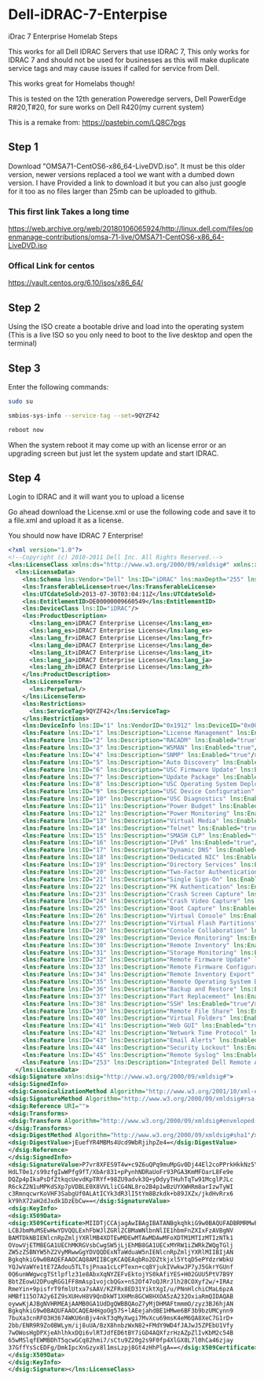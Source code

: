 # Dell-iDRAC-7-Enterpise
iDrac 7 Enterprise Homelab Steps 

This works for all Dell IDRAC Servers that use IDRAC 7, This only works for IDRAC 7 and should not be used for businesses as this will make duplicate service tags and may cause issues if called for service from Dell.

This works great for Homelabs though!

This is tested on the 12th generation Poweredge servers, Dell PowerEdge R#20,T#20, for sure works on Dell R420(my current system) 


This is a remake from: https://pastebin.com/LQ8C7pgs

## Step 1
Download "OMSA71-CentOS6-x86_64-LiveDVD.iso". It must be this older version, newer versions replaced a tool we want with a dumbed down version. I have Provided a link to download it but you can also just google for it too as no files larger than 25mb can be uploaded to github.


### This first link Takes a long time
https://web.archive.org/web/20180106065924/http://linux.dell.com/files/openmanage-contributions/omsa-71-live/OMSA71-CentOS6-x86_64-LiveDVD.iso
### Offical Link for centos
https://vault.centos.org/6.10/isos/x86_64/


## Step 2

Using the ISO create a bootable drive and load into the operating system (This is a live ISO so you only need to boot to the live desktop and open the terminal)

## Step 3

Enter the following commands:

```bash
sudo su
```

```bash
smbios-sys-info --service-tag --set=9QYZF42
```

```bash
reboot now
```

When the system reboot it may come up with an license error or an upgrading screen but just let the system update and start IDRAC.

## Step 4

Login to IDRAC and it will want you to upload a license


Go ahead download the License.xml or use the following code and save it to a file.xml and upload it as a license.

You should now have IDRAC 7 Enterprise!

```xml
<?xml version="1.0"?>
<!--Copyright (c) 2010-2011 Dell Inc. All Rights Reserved.-->
<lns:LicenseClass xmlns:ds="http://www.w3.org/2000/09/xmldsig#" xmlns:xsi="http://www.w3.org/2001/XMLSchema-instance" xmlns:lns="http://www.dell.com/2011/12G/licensing">
  <lns:LicenseData>
    <lns:Schema lns:Vendor="Dell" lns:ID="iDRAC" lns:maxDepth="255" lns:SchemaVersion="2.0"/>
    <lns:TransferableLicense>true</lns:TransferableLicense>
    <lns:UTCdateSold>2013-07-30T03:04:11Z</lns:UTCdateSold>
    <lns:EntitlementID>DE00000009660549</lns:EntitlementID>
    <lns:DeviceClass lns:ID="iDRAC"/>
    <lns:ProductDescription>
      <lns:lang_en>iDRAC7 Enterprise License</lns:lang_en>
      <lns:lang_es>iDRAC7 Enterprise License</lns:lang_es>
      <lns:lang_fr>iDRAC7 Enterprise License</lns:lang_fr>
      <lns:lang_de>iDRAC7 Enterprise License</lns:lang_de>
      <lns:lang_it>iDRAC7 Enterprise License</lns:lang_it>
      <lns:lang_ja>iDRAC7 Enterprise License</lns:lang_ja>
      <lns:lang_zh>iDRAC7 Enterprise License</lns:lang_zh>
    </lns:ProductDescription>
    <lns:LicenseTerm>
      <lns:Perpetual/>
    </lns:LicenseTerm>
    <lns:Restrictions>
      <lns:ServiceTag>9QYZF42</lns:ServiceTag>
    </lns:Restrictions>
    <lns:DeviceInfo lns:ID="1" lns:VendorID="0x1912" lns:DeviceID="0x0011"/>
    <lns:Feature lns:ID="1" lns:Description="License Management" lns:Enabled="true"/>
    <lns:Feature lns:ID="2" lns:Description="RACADM" lns:Enabled="true"/>
    <lns:Feature lns:ID="3" lns:Description="WSMAN" lns:Enabled="true"/>
    <lns:Feature lns:ID="4" lns:Description="SNMP" lns:Enabled="true"/>
    <lns:Feature lns:ID="5" lns:Description="Auto Discovery" lns:Enabled="true"/>
    <lns:Feature lns:ID="6" lns:Description="USC Firmware Update" lns:Enabled="true"/>
    <lns:Feature lns:ID="7" lns:Description="Update Package" lns:Enabled="true"/>
    <lns:Feature lns:ID="8" lns:Description="USC Operating System Deployment" lns:Enabled="true"/>
    <lns:Feature lns:ID="9" lns:Description="USC Device Configuration" lns:Enabled="true"/>
    <lns:Feature lns:ID="10" lns:Description="USC Diagnostics" lns:Enabled="true"/>
    <lns:Feature lns:ID="11" lns:Description="Power Budget" lns:Enabled="true"/>
    <lns:Feature lns:ID="12" lns:Description="Power Monitoring" lns:Enabled="true"/>
    <lns:Feature lns:ID="13" lns:Description="Virtual Media" lns:Enabled="true"/>
    <lns:Feature lns:ID="14" lns:Description="Telnet" lns:Enabled="true"/>
    <lns:Feature lns:ID="15" lns:Description="SMASH CLP" lns:Enabled="true"/>
    <lns:Feature lns:ID="16" lns:Description="IPv6" lns:Enabled="true"/>
    <lns:Feature lns:ID="17" lns:Description="Dynamic DNS" lns:Enabled="true"/>
    <lns:Feature lns:ID="18" lns:Description="Dedicated NIC" lns:Enabled="true"/>
    <lns:Feature lns:ID="19" lns:Description="Directory Services" lns:Enabled="true"/>
    <lns:Feature lns:ID="20" lns:Description="Two-Factor Authentication" lns:Enabled="true"/>
    <lns:Feature lns:ID="21" lns:Description="Single Sign-On" lns:Enabled="true"/>
    <lns:Feature lns:ID="22" lns:Description="PK Authentication" lns:Enabled="true"/>
    <lns:Feature lns:ID="23" lns:Description="Crash Screen Capture" lns:Enabled="true"/>
    <lns:Feature lns:ID="24" lns:Description="Crash Video Capture" lns:Enabled="true"/>
    <lns:Feature lns:ID="25" lns:Description="Boot Capture" lns:Enabled="true"/>
    <lns:Feature lns:ID="26" lns:Description="Virtual Console" lns:Enabled="true"/>
    <lns:Feature lns:ID="27" lns:Description="Virtual Flash Partitions" lns:Enabled="true"/>
    <lns:Feature lns:ID="28" lns:Description="Console Collaboration" lns:Enabled="true"/>
    <lns:Feature lns:ID="29" lns:Description="Device Monitoring" lns:Enabled="true"/>
    <lns:Feature lns:ID="30" lns:Description="Remote Inventory" lns:Enabled="true"/>
    <lns:Feature lns:ID="31" lns:Description="Storage Monitoring" lns:Enabled="true"/>
    <lns:Feature lns:ID="32" lns:Description="Remote Firmware Update" lns:Enabled="true"/>
    <lns:Feature lns:ID="33" lns:Description="Remote Firmware Configuration" lns:Enabled="true"/>
    <lns:Feature lns:ID="34" lns:Description="Remote Inventory Export" lns:Enabled="true"/>
    <lns:Feature lns:ID="35" lns:Description="Remote Operating System Deployment" lns:Enabled="true"/>
    <lns:Feature lns:ID="36" lns:Description="Backup and Restore" lns:Enabled="true"/>
    <lns:Feature lns:ID="37" lns:Description="Part Replacement" lns:Enabled="true"/>
    <lns:Feature lns:ID="38" lns:Description="SSH" lns:Enabled="true"/>
    <lns:Feature lns:ID="39" lns:Description="Remote File Share" lns:Enabled="true"/>
    <lns:Feature lns:ID="40" lns:Description="Virtual Folders" lns:Enabled="true"/>
    <lns:Feature lns:ID="41" lns:Description="Web GUI" lns:Enabled="true"/>
    <lns:Feature lns:ID="42" lns:Description="Network Time Protocol" lns:Enabled="true"/>
    <lns:Feature lns:ID="43" lns:Description="Email Alerts" lns:Enabled="true"/>
    <lns:Feature lns:ID="44" lns:Description="Security Lockout" lns:Enabled="true"/>
    <lns:Feature lns:ID="45" lns:Description="Remote Syslog" lns:Enabled="true"/>
    <lns:Feature lns:ID="253" lns:Description="Integrated Dell Remote Access Controller 7 Enterprise" lns:Enabled="true"/>
  </lns:LicenseData>
<dsig:Signature xmlns:dsig="http://www.w3.org/2000/09/xmldsig#">
<dsig:SignedInfo>
<dsig:CanonicalizationMethod Algorithm="http://www.w3.org/2001/10/xml-exc-c14n#"/>
<dsig:SignatureMethod Algorithm="http://www.w3.org/2000/09/xmldsig#rsa-sha1"/>
<dsig:Reference URI="">
<dsig:Transforms>
<dsig:Transform Algorithm="http://www.w3.org/2000/09/xmldsig#enveloped-signature"/>
</dsig:Transforms>
<dsig:DigestMethod Algorithm="http://www.w3.org/2000/09/xmldsig#sha1"/>
<dsig:DigestValue>jEuefYR4MBMs4Ucd9WbRjihpZe4=</dsig:DigestValue>
</dsig:Reference>
</dsig:SignedInfo>
<dsig:SignatureValue>P7vr8XFES9T4w+c9Z6uQPq9muMpGv0Dj44El2coPPrkHkkNz5YdZ2qY9vXo+3gcb
HdLT0e1/s99zfgIwWPfg9fT/XbAr831+pPynhNDRaUoFr93PGA3KmMFOarL8Fe9e
DQZp4pIkaPsDfZtkqcUevdKpTRYf+98ZU9advk3Q+yDdyyTHuhTqTw91McglPJLc
R6ckZ2N1uMPKdSXp7pVDBLE0X8VVLliCG4NL8ro2B4p1wBzUYXWHRm8arIzwTyWI
c3RmnqcwrKoVHF3SabgUf0ALAtICYk3dR3lI5tYm8Bzkdk+b89JXZx/jkdHvRrx6
kY9hX72aH2dJxdk1DzEbCw==</dsig:SignatureValue>
<dsig:KeyInfo>
<dsig:X509Data>
<dsig:X509Certificate>MIIDTjCCAjagAwIBAgIBATANBgkqhkiG9w0BAQUFADBRMRMwEQYDVQQKEwpEZWxs
LCBJbmMuMSEwHwYDVQQLExhFbWJlZGRlZCBMaWNlbnNlIE1hbmFnZXIxFzAVBgNV
BAMTDkNBIENlcnRpZmljYXRlMB4XDTEwMDEwMTAwMDAwMFoXDTM1MTIzMTIzNTk1
OVowVjETMBEGA1UEChMKRGVsbCwgSW5jLjEhMB8GA1UECxMYRW1iZWRkZWQgTGlj
ZW5zZSBNYW5hZ2VyMRwwGgYDVQQDExNTaWduaW5nIENlcnRpZmljYXRlMIIBIjAN
BgkqhkiG9w0BAQEFAAOCAQ8AMIIBCgKCAQEAqbRo2DZtkjxl5YtqD5ePYdzrWbkU
YQJwVaWYe1tE7ZAdou5TLTsjPnaa1cLcPTexn+cq8YjukIVwkwJP7yJ5GkrYGUnf
0Q6unWWgwcgTStlpflz31e8AbxXqNYZEFvEktojYS0kAfiYES+H02GUU5PtV7B9Y
BbtZEowU2DPuqRGG1FF8mAsp1vojcbQGx+nS2Of47oQJRrJlh28COXyf2w/+IRAz
RmeYin+9pisfrT9fmlUtxa7sAAV/KZFRx8ED31YiktXgI/u/PNnHlchiCMaL6pzA
HMBf115O7A2y6IZ9sXUHvH8V9QnDkWT1XHMn8GCW8HXOA5zA232OxiaRmQIDAQAB
oywwKjAJBgNVHRMEAjAAMB0GA1UdDgQWBBQAoZ7yMjDHMAFtmmmO/zyz3BJ6hjAN
BgkqhkiG9w0BAQUFAAOCAQEAHHgoOg57S+lAEejahdBE1HMwe6BF3b9bzUMCynn9
7buXa3cnRFO3H3674WKU6nBjv4nkT3qMyXwgi7MvXcu69msK4eM6QA8XeC7G1rD+
2bb/ENR9R9Zo0BWLym/ij8uUA/BzX8hnbzWxN82+FMdY9WD4fJAJwJ5ZPEbU1Vfy
7wOWosHgDPXjeAhlhkxDQi6vlRTJdfED6tBY7iGD4AQXfzrHzAZpZlIvKbM2c54B
65wMSlqfEWMBDhT5qcwGCq82hmi7/sCtu9Z20g2s9F0fp4XlGX8L7l0hCa46zjay
37GffYsScEDFg/DmkIpcXnGzyx8l1msLzpj8Gt4zHhPlgA==</dsig:X509Certificate>
</dsig:X509Data>
</dsig:KeyInfo>
</dsig:Signature></lns:LicenseClass>
```
